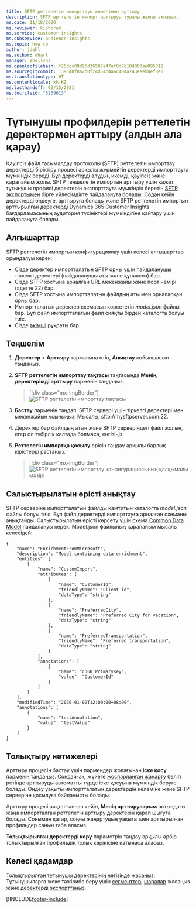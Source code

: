 ```yaml
---
title: SFTP реттелетін импорттауы көмегімен арттыру
description: SFTP ерттелетін импорт арттыруы туралы жалпы ақпарат.
ms.date: 11/18/2020
ms.reviewer: kishorem
ms.service: customer-insights
ms.subservice: audience-insights
ms.topic: how-to
author: jdahl
ms.author: mhart
manager: shellyha
ms.openlocfilehash: f25dcc08d96d36507e47af0d7b184003ae095819
ms.sourcegitcommit: 139548f8a2d0f24d54c4a6c404a743eeeb8ef8e0
ms.translationtype: HT
ms.contentlocale: kk-KZ
ms.lasthandoff: 02/15/2021
ms.locfileid: "5269613"
---
```

# <a name="enrich-customer-profiles-with-custom-data-preview"></a>Тұтынушы профилдерін реттелетін деректермен арттыру (алдын ала қарау)

Қауіпсіз файл тасымалдау протоколы (SFTP) реттелетін импорттау деректерді біріктіру процесі арқылы жүрмейтін деректерді импорттауға мүмкіндік береді. Бұл деректерді алудың икемді, қауіпсіз және қарапайым жолы. SFTP теңшелетін импортын арттыру үшін қажет тұтынушы профилі деректерін экспорттауға мүмкіндік беретін [SFTP экспортымен](export-sftp.md) бірге үйлесімдікте пайдалануға болады. Содан кейін деректерді өңдеуге, арттыруға болады және SFTP реттелетін импортын арттырылған деректерді Dynamics 365 Customer Insights бағдарламасының аудитория түсініктері мүмкіндігіне қайтару үшін пайдалануға болады.

## <a name="prerequisites"></a>Алғышарттар

SFTP реттелетін импортын конфигурациялау үшін келесі алғышарттар орындалуы керек:

- Сізде деректер импортталатын SFTP орны үшін пайдаланушы тіркелгі деректері (пайдаланушы аты және құпиясөз) бар.
- Сізде STFP хостына арналған URL мекенжайы және порт нөмірі (әдетте 22) бар.
- Сізде SFTP хостына импортталатын файлдың аты мен орналасқан орны бар.
- Импортталатын деректер схемасын көрсететін *model.json* файлы бар. Бұл файл импортталатын файл сияқты бірдей каталогта болуы тиіс.
- Сізде [әкімші](permissions.md#administrator) рұқсаты бар.

## <a name="configuration"></a>Теңшелім

1. **Деректер** > **Арттыру** тармағына өтіп, **Анықтау** қойыншасын таңдаңыз.

1. **SFTP реттелетін импорттау тақтасы** тақтасында **Менің деректерімді арттыру** пәрменін таңдаңыз.

   > [!div class="mx-imgBorder"]
   > ![SFTP реттелетін импорттау тақтасы](media/SFTP_Custom_Import_tile.png "SFTP реттелетін импорттау тақтасы")

1. **Бастау** пәрменін таңдап, SFTP сервері үшін тіркелгі деректері мен мекенжайын ұсыныңыз. Мысалы, sftp://mysftpserver.com:22.

1. Деректер бар файлдың атын және SFTP серверіндегі файл жолын, егер ол түбірлік қалтада болмаса, енгізіңіз.

1. **Реттелетін импортқа қосылу** өрісін таңдау арқылы барлық кірістерді растаңыз.

   > [!div class="mx-imgBorder"]
   > ![SFTP реттелетін импорттау конфигурациясының қалқымалы мәзірі](media/SFTP_Custom_Import_Configuration_flyout.png "SFTP реттелетін импорттау конфигурациясының қалқымалы мәзірі")

## <a name="defining-field-mappings"></a>Салыстырылатын өрісті анықтау 

SFTP серверіне импортталатын файлды қамтитын каталогта *model.json* файлы болуы тиіс. Бұл файл деректерді импорттауға арналған схеманы анықтайды. Салыстырылатын өрісті көрсету үшін схема [Common Data Model](https://docs.microsoft.com/common-data-model/) пайдалануы керек. Model.json файлының қарапайым мысалы келесідей:

```
{
    "name": "EnrichmentFromMicrosoft",
    "description": "Model containing data enrichment",
    "entities": [
        {
            "name": "CustomImport",
            "attributes": [
                {
                    "name": "CustomerId",
                    "friendlyName": "Client id",
                    "dataType": "string"
                },
                {
                    "name": "PreferredCity",
                    "friendlyName": "Preferred City for vacation",
                    "dataType": "string"
                },
                {
                    "name": "PreferredTransportation",
                    "friendlyName": "Preferred transportation",
                    "dataType": "string"
                }
            ],
            "annotations": [
                {
                    "name": "c360:PrimaryKey",
                    "value": "CustomerId"
                }
            ]
        }
    ],
    "modifiedTime": "2020-01-02T12:00:00+08:00",
    "annotations": [
        {
            "name": "testAnnotation",
            "value": "testValue"
        }
    ]
}
```

## <a name="enrichment-results"></a>Толықтыру нәтижелері

Арттыру процесін бастау үшін пәрмендер жолағынан **Іске қосу** пәрменін таңдаңыз. Сондай-ақ, жүйеге [жоспарланған жаңарту](system.md#schedule-tab) бөлігі ретінде арттыруды автоматты түрде іске қосуына мүмкіндік беруге болады. Өңдеу уақыты импортталатын деректердің көлеміне және SFTP серверіне қосылуға байланысты болады.

Арттыру процесі аяқталғаннан кейін, **Менің арттыруларым** астындағы жаңа импортталған реттелетін арттыру деректерін қарап шығуға болады. Сонымен қатар, соңғы жаңартудың уақыты мен арттырылған профильдер санын таба аласыз.

**Толықтырылған деректерді көру** параметрін таңдау арқылы әрбір толықтырылған профильдің толық көрінісіне қатынаса аласыз.

## <a name="next-steps"></a>Келесі қадамдар

Толықтырылған тұтынушы деректерінің негізінде жасаңыз. Тұтынушыларға жеке тәжірибе беру үшін [сегменттер](segments.md), [шаралар](measures.md) жасаңыз және [деректерді экспорттаңыз](export-destinations.md).




[!INCLUDE[footer-include](../includes/footer-banner.md)]